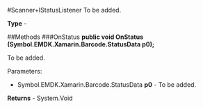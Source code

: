 #Scanner+IStatusListener
To be added.

**Type** - 

##Methods
###OnStatus
**public void OnStatus (Symbol.EMDK.Xamarin.Barcode.StatusData p0);**

To be added.

Parameters: 

* Symbol.EMDK.Xamarin.Barcode.StatusData **p0** - To be added.

**Returns** - System.Void



